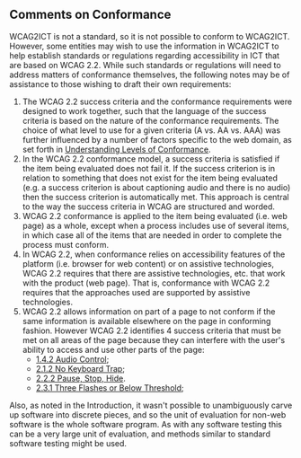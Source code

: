 Comments on Conformance
-----------------------

WCAG2ICT is not a standard, so it is not possible to conform to WCAG2ICT. However, some entities may wish to use the information in WCAG2ICT to help establish standards or regulations regarding accessibility in ICT that are based on WCAG 2.2. While such standards or regulations will need to address matters of conformance themselves, the following notes may be of assistance to those wishing to draft their own requirements:

1.  The WCAG 2.2 success criteria and the conformance requirements were designed to work together, such that the language of the success criteria is based on the nature of the conformance requirements. The choice of what level to use for a given criteria (A vs. AA vs. AAA) was further influenced by a number of factors specific to the web domain, as set forth in [Understanding Levels of Conformance](http://www.w3.org/WAI/WCAG22/Understanding/conformance#levels).
2.  In the WCAG 2.2 conformance model, a success criteria is satisfied if the item being evaluated does not fail it. If the success criterion is in relation to something that does not exist for the item being evaluated (e.g. a success criterion is about captioning audio and there is no audio) then the success criterion is automatically met. This approach is central to the way the success criteria in WCAG are structured and worded.
3.  WCAG 2.2 conformance is applied to the item being evaluated (i.e. web page) as a whole, except when a process includes use of several items, in which case all of the items that are needed in order to complete the process must conform.
4.  In WCAG 2.2, when conformance relies on accessibility features of the platform (i.e. browser for web content) or on assistive technologies, WCAG 2.2 requires that there are assistive technologies, etc. that work with the product (web page). That is, conformance with WCAG 2.2 requires that the approaches used are supported by assistive technologies.
5.  WCAG 2.2 allows information on part of a page to not conform if the same information is available elsewhere on the page in conforming fashion. However WCAG 2.2 identifies 4 success criteria that must be met on all areas of the page because they can interfere with the user's ability to access and use other parts of the page:
    *   [1.4.2 Audio Control](http://www.w3.org/TR/WCAG22/#audio-control);
    *   [2.1.2 No Keyboard Trap](http://www.w3.org/TR/WCAG22/#no-keyboard-trap);
    *   [2.2.2 Pause, Stop, Hide](http://www.w3.org/TR/WCAG22/#pause-stop-hide).
    *   [2.3.1 Three Flashes or Below Threshold](http://www.w3.org/TR/WCAG22/#three-flashes-or-below-threshold);

Also, as noted in the Introduction, it wasn't possible to unambiguously carve up software into discrete pieces, and so the unit of evaluation for non-web software is the whole software program. As with any software testing this can be a very large unit of evaluation, and methods similar to standard software testing might be used.